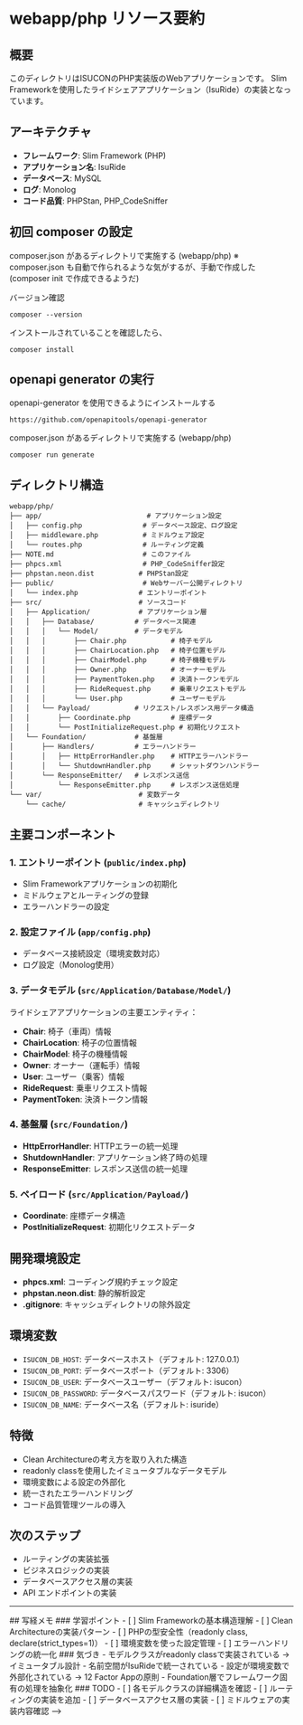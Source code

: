 # webapp/php リソース要約

## 概要
このディレクトリはISUCONのPHP実装版のWebアプリケーションです。
Slim Frameworkを使用したライドシェアアプリケーション（IsuRide）の実装となっています。

## アーキテクチャ
- **フレームワーク**: Slim Framework (PHP)
- **アプリケーション名**: IsuRide
- **データベース**: MySQL
- **ログ**: Monolog
- **コード品質**: PHPStan, PHP_CodeSniffer

## 初回 composer の設定
composer.json があるディレクトリで実施する (webapp/php)
※ composer.json も自動で作られるような気がするが、手動で作成した (composer init で作成できるようだ)

バージョン確認
```
composer --version
```

インストールされていることを確認したら、
```
composer install
```

## openapi generator の実行
openapi-generator を使用できるようにインストールする
```
https://github.com/openapitools/openapi-generator
```
composer.json があるディレクトリで実施する (webapp/php)
```
composer run generate
```

## ディレクトリ構造

```
webapp/php/
├── app/                          # アプリケーション設定
│   ├── config.php               # データベース設定、ログ設定
│   ├── middleware.php           # ミドルウェア設定
│   └── routes.php               # ルーティング定義
├── NOTE.md                      # このファイル
├── phpcs.xml                    # PHP_CodeSniffer設定
├── phpstan.neon.dist           # PHPStan設定
├── public/                      # Webサーバー公開ディレクトリ
│   └── index.php               # エントリーポイント
├── src/                        # ソースコード
│   ├── Application/            # アプリケーション層
│   │   ├── Database/          # データベース関連
│   │   │   └── Model/         # データモデル
│   │   │       ├── Chair.php           # 椅子モデル
│   │   │       ├── ChairLocation.php   # 椅子位置モデル
│   │   │       ├── ChairModel.php      # 椅子機種モデル
│   │   │       ├── Owner.php           # オーナーモデル
│   │   │       ├── PaymentToken.php    # 決済トークンモデル
│   │   │       ├── RideRequest.php     # 乗車リクエストモデル
│   │   │       └── User.php            # ユーザーモデル
│   │   └── Payload/           # リクエスト/レスポンス用データ構造
│   │       ├── Coordinate.php          # 座標データ
│   │       └── PostInitializeRequest.php # 初期化リクエスト
│   └── Foundation/            # 基盤層
│       ├── Handlers/          # エラーハンドラー
│       │   ├── HttpErrorHandler.php    # HTTPエラーハンドラー
│       │   └── ShutdownHandler.php     # シャットダウンハンドラー
│       └── ResponseEmitter/   # レスポンス送信
│           └── ResponseEmitter.php     # レスポンス送信処理
└── var/                        # 変数データ
    └── cache/                  # キャッシュディレクトリ
```

## 主要コンポーネント

### 1. エントリーポイント (`public/index.php`)
- Slim Frameworkアプリケーションの初期化
- ミドルウェアとルーティングの登録
- エラーハンドラーの設定

### 2. 設定ファイル (`app/config.php`)
- データベース接続設定（環境変数対応）
- ログ設定（Monolog使用）

### 3. データモデル (`src/Application/Database/Model/`)
ライドシェアアプリケーションの主要エンティティ：
- **Chair**: 椅子（車両）情報
- **ChairLocation**: 椅子の位置情報
- **ChairModel**: 椅子の機種情報
- **Owner**: オーナー（運転手）情報
- **User**: ユーザー（乗客）情報
- **RideRequest**: 乗車リクエスト情報
- **PaymentToken**: 決済トークン情報

### 4. 基盤層 (`src/Foundation/`)
- **HttpErrorHandler**: HTTPエラーの統一処理
- **ShutdownHandler**: アプリケーション終了時の処理
- **ResponseEmitter**: レスポンス送信の統一処理

### 5. ペイロード (`src/Application/Payload/`)
- **Coordinate**: 座標データ構造
- **PostInitializeRequest**: 初期化リクエストデータ

## 開発環境設定
- **phpcs.xml**: コーディング規約チェック設定
- **phpstan.neon.dist**: 静的解析設定
- **.gitignore**: キャッシュディレクトリの除外設定

## 環境変数
- `ISUCON_DB_HOST`: データベースホスト（デフォルト: 127.0.0.1）
- `ISUCON_DB_PORT`: データベースポート（デフォルト: 3306）
- `ISUCON_DB_USER`: データベースユーザー（デフォルト: isucon）
- `ISUCON_DB_PASSWORD`: データベースパスワード（デフォルト: isucon）
- `ISUCON_DB_NAME`: データベース名（デフォルト: isuride）

## 特徴
- Clean Architectureの考え方を取り入れた構造
- readonly classを使用したイミュータブルなデータモデル
- 環境変数による設定の外部化
- 統一されたエラーハンドリング
- コード品質管理ツールの導入

## 次のステップ
- ルーティングの実装拡張
- ビジネスロジックの実装
- データベースアクセス層の実装
- API エンドポイントの実装

---
<!-->
## 写経メモ

### 学習ポイント
- [ ] Slim Frameworkの基本構造理解
- [ ] Clean Architectureの実装パターン
- [ ] PHPの型安全性（readonly class, declare(strict_types=1)）
- [ ] 環境変数を使った設定管理
- [ ] エラーハンドリングの統一化

### 気づき
- モデルクラスがreadonly classで実装されている → イミュータブル設計
- 名前空間がIsuRideで統一されている
- 設定が環境変数で外部化されている → 12 Factor Appの原則
- Foundation層でフレームワーク固有の処理を抽象化

### TODO
- [ ] 各モデルクラスの詳細構造を確認
- [ ] ルーティングの実装を追加
- [ ] データベースアクセス層の実装
- [ ] ミドルウェアの実装内容確認
-->
